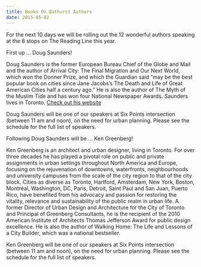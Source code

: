 ```yaml
---
title: Books On Bathurst Authors
date: 2015-05-02
---
```


For the next 10 days we will be rolling out the 12 wonderful authors speaking at the 8 stops on The Reading Line this year.

First up ... Doug Saunders!

Doug Saunders is the former European Bureau Chief of the Globe and Mail and the author of Arrival City: The Final Migration and Our Next World, which won the Donner Prize, and which the Guardian said “may be the best popular book on cities since Jane Jacobs’s The Death and Life of Great American Cities half a century ago.” He is also the author of The Myth of the Muslim Tide and has won four National Newspaper Awards. Saunders lives in Toronto. [Check out his website](http://dougsaunders.net)

Doug Saunders will be one of our speakers at Six Points intersection (between 11 am and noon), on the need for urban planning. Please see the schedule for the full list of speakers.

Following Doug Saunders will be ... Ken Greenberg!

Ken Greenberg is an architect and urban designer, living in Toronto. For over three decades he has played a pivotal role on public and private assignments in urban settings throughout North America and Europe, focusing on the rejuvenation of downtowns, waterfronts, neighbourhoods and university campuses from the scale of the city region to that of the city block. Cities as diverse as Toronto, Hartford, Amsterdam, New York, Boston, Montréal, Washington, DC, Paris, Detroit, Saint Paul and San Juan, Puerto Rico, have benefited from his advocacy and passion for restoring the vitality, relevance and sustainability of the public realm in urban life. A former Director of Urban Design and Architecture for the City of Toronto and Principal of Greenberg Consultants, he is the recipient of the 2010 American Institute of Architects Thomas Jefferson Award for public design excellence. He is also the author of Walking Home: The Life and Lessons of a City Builder, which was a national bestseller.

Ken Greenberg will be one of our speakers at Six Points intersection (between 11 am and noon), on the need for urban planning. Please see the schedule for the full list of speakers.

